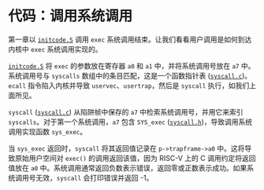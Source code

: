 # 代码：调用系统调用

第一章以 [`initcode.S`](../../../xv6-riscv/user/initcode.S) 调用 `exec` 系统调用结束。让我们看看用户调用是如何到达内核中 `exec` 系统调用实现的。

[`initcode.S`](../../../xv6-riscv/user/initcode.S) 将 `exec` 的参数放在寄存器 `a0` 和 `a1` 中，并将系统调用号放在 `a7` 中。系统调用号与 `syscalls` 数组中的条目匹配，这是一个函数指针表 ([`syscall.c`](../../../xv6-riscv/kernel/syscall.c))。`ecall` 指令陷入内核并导致 `uservec`、`usertrap`，然后是 `syscall` 执行，如我们上面所见。

`syscall` ([`syscall.c`](../../../xv6-riscv/kernel/syscall.c)) 从陷阱帧中保存的 `a7` 中检索系统调用号，并用它来索引 `syscalls`。对于第一个系统调用，`a7` 包含 `SYS_exec` ([`syscall.h`](../../../xv6-riscv/kernel/syscall.h))，导致调用系统调用实现函数 `sys_exec`。

当 `sys_exec` 返回时，`syscall` 将其返回值记录在 `p->trapframe->a0` 中。这将导致原始用户空间对 `exec()` 的调用返回该值，因为 RISC-V 上的 C 调用约定将返回值放在 `a0` 中。系统调用通常返回负数表示错误，返回零或正数表示成功。如果系统调用号无效，`syscall` 会打印错误并返回 -1。